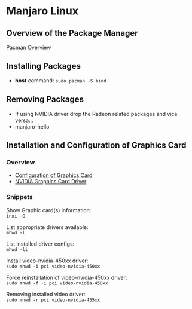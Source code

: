 # Manjaro Linux

## Overview of the Package Manager

[Pacman Overview](https://wiki.manjaro.org/index.php?title=Pacman_Overview)

## Installing Packages

* **host** command: `sudo pacman -S bind`

## Removing Packages

* If using NVIDIA driver drop the Radeon related packages and vice versa...
* manjaro-hello

## Installation and Configuration of Graphics Card

### Overview

* [Configuration of Graphics Card](https://wiki.manjaro.org/Configure_Graphics_Cards)
* [NVIDIA Graphics Card Driver](https://wiki.manjaro.org/index.php?title=Configure_NVIDIA_(non-free)_settings_and_load_them_on_Startup)

### Snippets

Show Graphic card(s) information:  
```inxi -G```

List appropriate drivers available:  
```mhwd -l```

List installed driver configs:  
```mhwd -li```

Install video-nvidia-450xx driver:  
```sudo mhwd -i pci video-nvidia-450xx```

Force reinstallation of video-nvidia-450xx driver:  
```sudo mhwd -f -i pci video-nvidia-450xx```

Removing installed video driver:  
```sudo mhwd -r pci video-nvidia-455xx```
